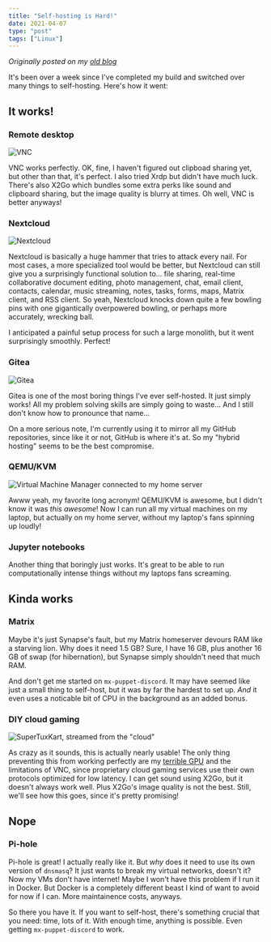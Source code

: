 ```yaml
---
title: "Self-hosting is Hard!"
date: 2021-04-07
type: "post"
tags: ["Linux"]
---
```



*Originally posted on my [old blog](https://git.exozy.me/Ta180m/blog/src/branch/main/_posts/2021-04-07-self-hosting-is-hard.md)*


It's been over a week since I've completed my build and switched over many things to self-hosting. Here's how it went:


## It works!

### Remote desktop

![VNC](/img/vnc.png)

VNC works perfectly. OK, fine, I haven't figured out clipboad sharing yet, but other than that, it's perfect. I also tried Xrdp but didn't have much luck. There's also X2Go which bundles some extra perks like sound and clipboard sharing, but the image quality is blurry at times. Oh well, VNC is better anyways! 

### Nextcloud

![Nextcloud](/img/nextcloud.png)

Nextcloud is basically a huge hammer that tries to attack every nail. For most cases, a more specialized tool would be better, but Nextcloud can still give you a surprisingly functional solution to... file sharing, real-time collaborative document editing, photo management, chat, email client, contacts, calendar, music streaming, notes, tasks, forms, maps, Matrix client, and RSS client. So yeah, Nextcloud knocks down quite a few bowling pins with one gigantically overpowered bowling, or perhaps more accurately, wrecking ball.

I anticipated a painful setup process for such a large monolith, but it went surprisingly smoothly. Perfect!

### Gitea

![Gitea](/img/gitea.png)

Gitea is one of the most boring things I've ever self-hosted. It just simply works! All my problem solving skills are simply going to waste... And I still don't know how to pronounce that name...

On a more serious note, I'm currently using it to mirror all my GitHub repositories, since like it or not, GitHub is where it's at. So my "hybrid hosting" seems to be the best compromise.

### QEMU/KVM

![Virtual Machine Manager connected to my home server](/img/vmm.png)

Awww yeah, my favorite long acronym! QEMU/KVM is awesome, but I didn't know it was *this awesome*! Now I can run all my virtual machines on my laptop, but actually on my home server, without my laptop's fans spinning up loudly!

### Jupyter notebooks

Another thing that boringly just works. It's great to be able to run computationally intense things without my laptops fans screaming.


## Kinda works

### Matrix

Maybe it's just Synapse's fault, but my Matrix homeserver devours RAM like a starving lion. Why does it need 1.5 GB? Sure, I have 16 GB, plus another 16 GB of swap (for hibernation), but Synapse simply shouldn't need that much RAM.

And don't get me started on `mx-puppet-discord`. It may have seemed like just a small thing to self-host, but it was by far the hardest to set up. *And* it even uses a noticable bit of CPU in the background as an added bonus.

### DIY cloud gaming

![SuperTuxKart, streamed from the "cloud"](/img/stk.png)

As crazy as it sounds, this is actually nearly usable! The only thing preventing this from working perfectly are my [terrible GPU](/posts/worst-first-build-part-4) and the limitations of VNC, since proprietary cloud gaming services use their own protocols optimized for low latency. I can get sound using X2Go, but it doesn't always work well. Plus X2Go's image quality is not the best. Still, we'll see how this goes, since it's pretty promising!


## Nope

### Pi-hole

Pi-hole is great! I actually really like it. But *why* does it need to use its own version of `dnsmasq`? It just wants to break my virtual networks, doesn't it? Now my VMs don't have internet! Maybe I won't have this problem if I run it in Docker. But Docker is a completely different beast I kind of want to avoid for now if I can. More maintainence costs, anyways.


So there you have it. If you want to self-host, there's something crucial that you need: time, lots of it. With enough time, anything is possible. Even getting `mx-puppet-discord` to work.

